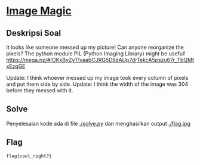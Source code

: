 # [Image Magic](https://ctflearn.com/challenge/89)

## Deskripsi Soal

It looks like someone messed up my picture! Can anyone reorganize the pixels? The python module PIL (Python Imaging Library) might be useful! https://mega.nz/#!OKxByZyT!vaabCJRG5D9zAUp7drTekcA5pszu67r_TbQMtxEzqGE

Update: I think whoever messed up my image took every column of pixels and put them side by side.
Update: I think the width of the image was 304 before they messed with it.

## Solve

Penyelesaian kode ada di file [./solve.py](./solve.py) dan menghasilkan output [./flag.jpg](./flag.jpg)

## Flag

`flag{cool_right?}`
